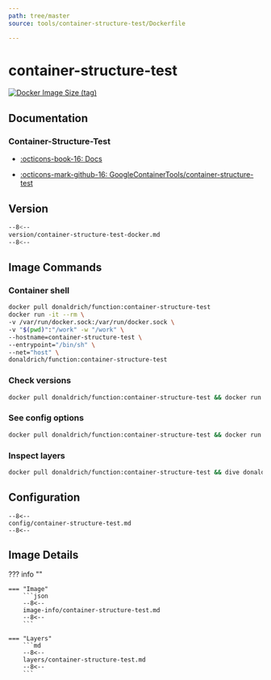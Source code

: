 ```yaml
---
path: tree/master
source: tools/container-structure-test/Dockerfile

---
```


# container-structure-test

[![Docker Image Size (tag)](https://img.shields.io/docker/image-size/donaldrich/function/container-structure-test?color=blue&label=donaldrich/function:container-structure-test&logo=docker&style=flat-square)](https://hub.docker.com/r/donaldrich/function/container-structure-test)

## Documentation

### Container-Structure-Test

* [:octicons-book-16: Docs](https://github.com/GoogleContainerTools/container-structure-test#readme)

* [:octicons-mark-github-16: GoogleContainerTools/container-structure-test](https://github.com/GoogleContainerTools/container-structure-test)

## Version

```sh
--8<--
version/container-structure-test-docker.md
--8<--
```

## Image Commands

### Container shell

```sh
docker pull donaldrich/function:container-structure-test
docker run -it --rm \
-v /var/run/docker.sock:/var/run/docker.sock \
-v "$(pwd)":"/work" -w "/work" \
--hostname=container-structure-test \
--entrypoint="/bin/sh" \
--net="host" \
donaldrich/function:container-structure-test
```

### Check versions

```sh
docker pull donaldrich/function:container-structure-test && docker run -it --rm  donaldrich/function:container-structure-test validate
```

### See config options

```sh
docker pull donaldrich/function:container-structure-test && docker run -it --rm  donaldrich/function:container-structure-test help
```

### Inspect layers

```sh
docker pull donaldrich/function:container-structure-test && dive donaldrich/function:container-structure-test
```

## Configuration

```
--8<--
config/container-structure-test.md
--8<--
```

## Image Details

??? info ""

    === "Image"
        ```json
        --8<--
        image-info/container-structure-test.md
        --8<--
        ```

    === "Layers"
        ```md
        --8<--
        layers/container-structure-test.md
        --8<--
        ```
